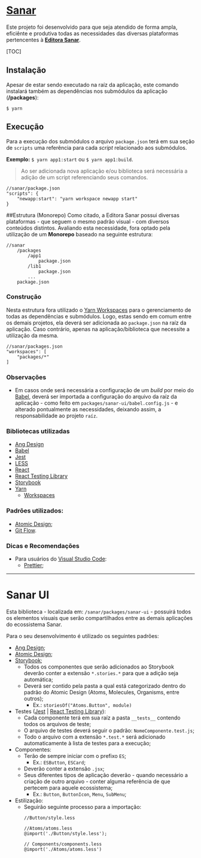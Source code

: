# [Sanar](https://www.editorasanar.com.br/)
Este projeto foi desenvolvido para que seja atendido de forma ampla, eficiênte e produtiva todas as necessidades das diversas plataformas pertencentes à [**Editora Sanar**](https://www.editorasanar.com.br/).

[TOC]

## Instalação
Apesar de estar sendo executado na raíz da aplicação, este comando instalará também as dependências nos submódulos da aplicação (**/packages**):

`$ yarn`

## Execução
Para a execução dos submódulos o arquivo `package.json` terá em sua seção de `scripts` uma referência para cada *script* relacionado aos submódulos.

**Exemplo:** `$ yarn app1:start` ou `$ yarn app1:build`.

> Ao ser adicionada nova aplicação e/ou biblioteca será necessária a adição de um script referenciando seus comandos.

```
//sanar/package.json
"scripts": {
	"newapp:start": "yarn workspace newapp start" 
}
```

##Estrutura (Monorepo)
Como citado, a Editora Sanar possui diversas plataformas - que seguem o mesmo padrão visual - com diversos conteúdos distintos. Avaliando esta necessidade, fora optado pela utilização de um **Monorepo** baseado na seguinte estrutura:

```
//sanar
	/packages
		/app1
			package.json
		/lib1
			package.json
		...
	package.json
```

### Construção
Nesta estrutura fora utilizado o [Yarn Workspaces](https://yarnpkg.com/lang/en/docs/workspaces/) para o gerenciamento de todas as dependências e submódulos. Logo, estas sendo em comum entre os demais projetos, ela deverá ser adicionada ao `package.json` na raíz da aplicação. Caso contrário, apenas na aplicação/biblioteca que necessite a utilização da mesma.

```
//sanar/packages.json
"workspaces": [
	"packages/*"
]
```

### Observações
+ Em casos onde será necessária a configuração de um *build* por meio do [Babel](https://babeljs.io/), deverá ser importada a configuração do arquivo da raíz da aplicação - como feito em `packages/sanar-ui/babel.config.js` - e alterado pontualmente as necessidades, deixando assim, a responsabilidade ao projeto `raíz`.

### Bibliotecas utilizadas
+ [Ang Design](https://ant.design/)
+ [Babel](https://babeljs.io/)
+ [Jest](https://jestjs.io/)
+ [LESS](http://lesscss.org/)
+ [React](https://reactjs.org/)
+ [React Testing Library](https://github.com/kentcdodds/react-testing-library)
+ [Storybook](https://storybook.js.org/)
+ [Yarn](https://yarnpkg.com/)
	- [Workspaces](https://yarnpkg.com/lang/en/docs/workspaces/)
	
### Padrões utilizados:
+ [Atomic Design](http://bradfrost.com/blog/post/atomic-web-design/);
+ [Git Flow](https://danielkummer.github.io/git-flow-cheatsheet/index.html).

### Dicas e Recomendações
+ Para usuários do [Visual Studio Code](https://code.visualstudio.com/):
	- [Prettier](https://marketplace.visualstudio.com/items?itemName=esbenp.prettier-vscode);

------------
# Sanar UI
Esta biblioteca - localizada em: `/sanar/packages/sanar-ui` - possuirá todos os elementos visuais que serão compartilhados entre as demais aplicações do ecossistema Sanar.

Para o seu desenvolvimento é utilizado os seguintes padrões:
+ [Ang Design](https://ant.design/);
+ [Atomic Design](http://bradfrost.com/blog/post/atomic-web-design/);
+ [Storybook](https://storybook.js.org/);
	- Todos os componentes que serão adicionados ao Storybook deverão conter a extensão `*.stories.*` para que a adição seja automática;
	- Deverá ser contido pela pasta a qual está categorizado dentro do padrão do Atomic Design (Atoms, Molecules, Organisms, entre outros);
		- Ex.: `storiesOf("Atoms.Button", module)`
+ Testes ([Jest](https://jestjs.io/) | [React Testing Library](https://github.com/kentcdodds/react-testing-library)): 
	- Cada componente terá em sua raíz a pasta `__tests__` contendo todos os arquivos de teste;
	- O arquivo de testes deverá seguir o padrão: `NomeComponente.test.js`;
	- Todo o arquivo com a extensão `*.test.*` será adicionado automaticamente à lista de testes para a execução;
+ Componentes:
	- Terão de sempre iniciar com o prefixo `ES`;
		- Ex.: `ESButton`, `ESCard`;
	- Deverão conter a extensão `.jsx`;
	- Seus diferentes tipos de aplicação deverão - quando necessário a criação de outro arquivo - conter alguma referência de que pertecem para aquele ecossistema;
		- Ex.: `Button`, `ButtonIcon`, `Menu`, `SubMenu`;
+ Estilização:
	- Seguirão seguinte processo para a importação:
		```
		//Button/style.less
		
		//Atoms/atoms.less
		@import('./Button/style.less');
		
		// Components/components.less
		@import('./Atoms/atoms.less')
		```